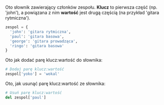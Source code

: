 Oto słownik zawierający członków zespołu. **Klucz** to pierwsza część (np. 'john'), a powiązana z nim **wartość** jest drugą częścią (na przykład 'gitara rytmiczna').


```python
zespol = {
  'john': 'gitara rytmiczna',
  'paul': 'gitara basowa',
  'george': 'gitara prowadząca',
  'ringo': 'gitara basowa'
}
```

Oto jak dodać parę klucz:wartość do słownika:

```python
# Dodaj parę klucz:wartość
zespol['yoko'] = 'wokal'
```

Oto, jak usunąć parę klucz:wartość ze słownika:

```python
# Usuń parę klucz:wartość
del zespol['paul']
```